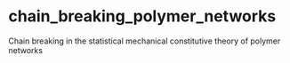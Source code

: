 # chain_breaking_polymer_networks
Chain breaking in the statistical mechanical constitutive theory of polymer networks
